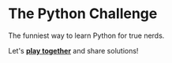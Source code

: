 # The Python Challenge
The funniest way to learn Python for true nerds.

Let's **[play together](http://www.pythonchallenge.com)** and share solutions!
